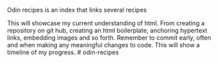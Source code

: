 Odin recipes is an index that links several recipes

This will showcase my current understanding of html. From creating a repository on git hub, creating an html boilerplate, anchoring hypertext links, embedding images and so forth. 
Remember to commit early, often and when making any meaningful changes to code. This will show a timeline of my progress.  # odin-recipes